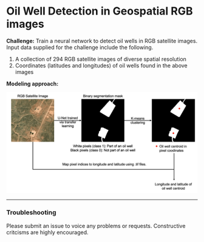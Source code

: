 # Oil Well Detection in Geospatial RGB images

**Challenge:** Train a neural network to detect oil wells in RGB satellite images. Input data supplied for the challenge include the following.
1. A collection of 294 RGB satellite images of diverse spatial resolution
2. Coordinates (latitudes and longitudes) of oil wells found in the above images

**Modeling approach:**

![Workflow](https://github.com/akshaysuresh1/oil-well-detection/blob/main/misc_images/approach.png?raw=True)

---

### Troubleshooting
Please submit an issue to voice any problems or requests. Constructive critcisms are highly encouraged.




